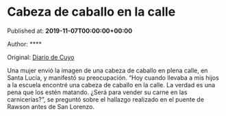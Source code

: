 
# Cabeza de caballo en la calle

Published at: **2019-11-07T00:00:00+00:00**

Author: ****

Original: [Diario de Cuyo](https://www.diariodecuyo.com.ar/periodismociudadano/Cabeza-de-caballo-en-la-calle-20191107-0020.html)

Una mujer envió la imagen de una cabeza de caballo en plena calle, en Santa Lucía, y manifestó su preocupación.
“Hoy cuando llevaba a mis hijos a la escuela encontré una cabeza de caballo en la calle. La verdad es una pena que los estén matando. ¿Será para vender su carne en las carnicerías?”, se preguntó sobre el hallazgo realizado en el puente de Rawson antes de San Lorenzo.
